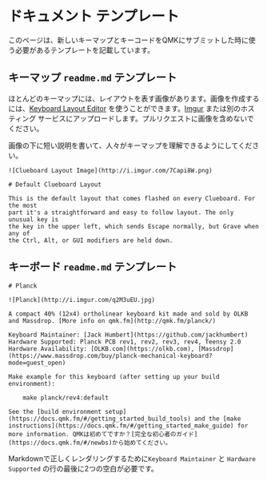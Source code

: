 # ドキュメント テンプレート

このページは、新しいキーマップとキーコードをQMKにサブミットした時に使う必要があるテンプレートを記載しています。

## キーマップ `readme.md` テンプレート

ほとんどのキーマップには、レイアウトを表す画像があります。画像を作成するには、[Keyboard Layout Editor](http://keyboard-layout-editor.com) を使うことができます。[Imgur](http://imgur.com) または別のホスティング サービスにアップロードします。プルリクエストに画像を含めないでください。

画像の下に短い説明を書いて、人々がキーマップを理解できるようにしてください。

```
![Clueboard Layout Image](http://i.imgur.com/7Capi8W.png)

# Default Clueboard Layout

This is the default layout that comes flashed on every Clueboard. For the most
part it's a straightforward and easy to follow layout. The only unusual key is
the key in the upper left, which sends Escape normally, but Grave when any of
the Ctrl, Alt, or GUI modifiers are held down.
```

## キーボード `readme.md` テンプレート

```
# Planck

![Planck](http://i.imgur.com/q2M3uEU.jpg)

A compact 40% (12x4) ortholinear keyboard kit made and sold by OLKB and Massdrop. [More info on qmk.fm](http://qmk.fm/planck/)

Keyboard Maintainer: [Jack Humbert](https://github.com/jackhumbert)  
Hardware Supported: Planck PCB rev1, rev2, rev3, rev4, Teensy 2.0  
Hardware Availability: [OLKB.com](https://olkb.com), [Massdrop](https://www.massdrop.com/buy/planck-mechanical-keyboard?mode=guest_open)

Make example for this keyboard (after setting up your build environment):

    make planck/rev4:default

See the [build environment setup](https://docs.qmk.fm/#/getting_started_build_tools) and the [make instructions](https://docs.qmk.fm/#/getting_started_make_guide) for more information. QMKは初めてですか？[完全な初心者のガイド](https://docs.qmk.fm/#/newbs)から始めてください。
```

Markdownで正しくレンダリングするために`Keyboard Maintainer` と `Hardware Supported` の行の最後に2つの空白が必要です。
